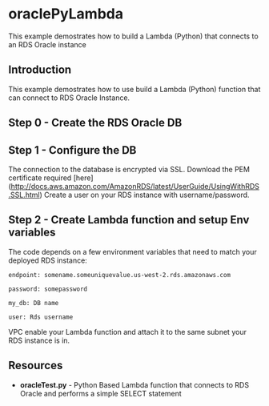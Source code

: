 # oraclePyLambda

This example demostrates how to build a Lambda (Python) that connects to an RDS Oracle instance


## Introduction

This example demostrates how to use build a Lambda (Python) function that can connect to RDS Oracle Instance. 

## Step 0 - Create the RDS Oracle DB

## Step 1 - Configure the DB
The connection to the database is encrypted via SSL. Download the PEM certificate required [here] (http://docs.aws.amazon.com/AmazonRDS/latest/UserGuide/UsingWithRDS.SSL.html)
Create a user on your RDS instance with username/password.

## Step 2 - Create Lambda function and setup Env variables
The code depends on a few environment variables that need to match your deployed RDS instance:

```
endpoint: somename.someuniquevalue.us-west-2.rds.amazonaws.com
```
```
password: somepassword
```
```
my_db: DB name
```
```
user: Rds username
```

VPC enable your Lambda function and attach it to the same subnet your RDS instance is in.

## Resources

- **oracleTest.py** - Python Based Lambda function that connects to RDS Oracle and performs a simple SELECT statement
